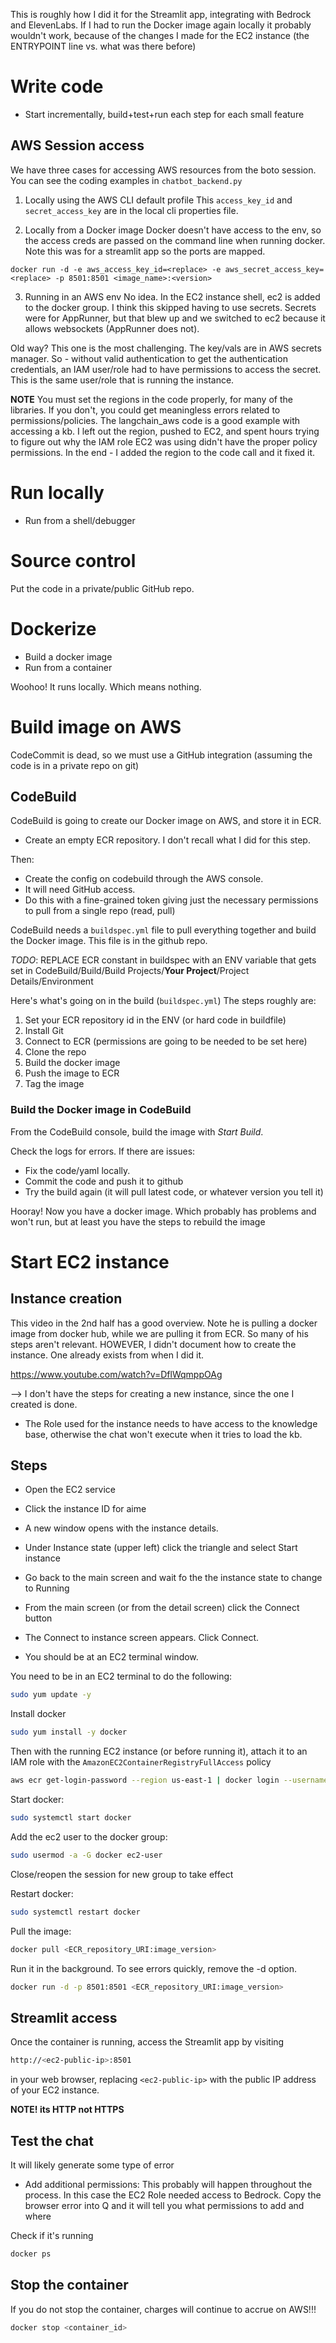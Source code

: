 This is roughly how I did it for the Streamlit app, integrating with Bedrock and ElevenLabs. If I had to run the Docker image again locally it probably wouldn't work, because of the changes I made for the EC2 instance (the ENTRYPOINT line vs. what was there before)

# Write code 
- Start incrementally, build+test+run each step for each small feature

## AWS Session access
We have three cases for accessing AWS resources from the boto session. You can see the coding examples in `chatbot_backend.py`

1. Locally using the AWS CLI default profile 
This `access_key_id` and `secret_access_key` are in the local cli properties file.

2. Locally from a Docker image
Docker doesn't have access to the env, so the access creds are passed on the command line when running docker. Note this was for a streamlit app so the ports are mapped.

`docker run -d -e aws_access_key_id=<replace> -e aws_secret_access_key=<replace> -p 8501:8501 <image_name>:<version>`

3. Running in an AWS env
No idea. In the EC2 instance shell, ec2 is added to the docker group. I think this skipped having to use secrets. Secrets were for AppRunner, but that blew up and we switched to ec2 because it allows websockets (AppRunner does not).

Old way?
This one is the most challenging. The key/vals are in AWS secrets manager.
So - without valid authentication to get the authentication credentials, an IAM user/role had to have permissions to access the secret. This is the same user/role that is running the instance.

**NOTE** You must set the regions in the code properly, for many of the libraries. If you don't, you could get meaningless errors related to permissions/policies. The langchain_aws code is a good example with accessing a kb. I left out the region, pushed to EC2, and spent hours trying to figure out why the IAM role EC2 was using didn't have the proper policy permissions. In the end - I added the region to the code call and it fixed it.

# Run locally
- Run from a shell/debugger

# Source control
Put the code in a private/public GitHub repo.

# Dockerize
- Build a docker image
- Run from a container

Woohoo! It runs locally. Which means nothing.



# Build image on AWS
CodeCommit is dead, so we must use a GitHub integration (assuming the code is in a private repo on git)

## CodeBuild
CodeBuild is going to create our Docker image on AWS, and store it in ECR.

- Create an empty ECR repository. I don't recall what I did for this step.

Then:

- Create the config on codebuild through the AWS console.
- It will need GitHub access.
- Do this with a fine-grained token giving just the necessary permissions to pull from a single repo (read, pull)

CodeBuild needs a `buildspec.yml` file to pull everything together and build the Docker image. This file is in the github repo.

*TODO*: REPLACE ECR constant in buildspec with an ENV variable that gets set in CodeBuild/Build/Build Projects/**Your Project**/Project Details/Environment

Here's what's going on in the build (`buildspec.yml`)
The steps roughly are:

1. Set your ECR repository id in the ENV (or hard code in buildfile)
2. Install Git
3. Connect to ECR (permissions are going to be needed to be set here)
4. Clone the repo
5. Build the docker image
6. Push the image to ECR
7. Tag the image

### Build the Docker image in CodeBuild

From the CodeBuild console, build the image with *Start Build*. 

Check the logs for errors. If there are issues:

- Fix the code/yaml locally.
- Commit the code and push it to github
- Try the build again (it will pull latest code, or whatever version you tell it)

Hooray! Now you have a docker image. Which probably has problems and won't run, but at least you have the steps to rebuild the image

# Start EC2 instance

## Instance creation
This video in the 2nd half has a good overview. Note he is pulling a docker image from docker hub, while we are pulling it from ECR. So many of his steps aren't relevant. HOWEVER, I didn't document how to create the instance. One already exists from when I did it.

https://www.youtube.com/watch?v=DflWqmppOAg

--> I don't have the steps for creating a new instance, since the one I created is done.

- The Role used for the instance needs to have access to the knowledge base, otherwise the chat won't execute when it tries to load the kb.

## Steps

- Open the EC2 service

- Click the instance ID for aime

- A new window opens with the instance details. 

- Under Instance state (upper left) click the triangle and select Start instance

- Go back to the main screen and wait fo the the instance state to change to Running

- From the main screen (or from the detail screen) click the Connect button

- The Connect to instance screen appears. Click Connect.

- You should be at an EC2 terminal window.

You need to be in an EC2 terminal to do the following:

```sh
sudo yum update -y
```

Install docker

```sh
sudo yum install -y docker
```

Then with the running EC2 instance (or before running it), attach it to an IAM role with the `AmazonEC2ContainerRegistryFullAccess` policy

```sh
aws ecr get-login-password --region us-east-1 | docker login --username AWS --password-stdin <ECR_repository_URI:image_version>
```
Start docker:

```sh
sudo systemctl start docker
```

Add the ec2 user to the docker group:

```sh
sudo usermod -a -G docker ec2-user
```

Close/reopen the session for new group to take effect

Restart docker:
```sh
sudo systemctl restart docker
```
Pull the image:
```sh
docker pull <ECR_repository_URI:image_version>
```
Run it in the background. To see errors quickly, remove the -d option.

```sh
docker run -d -p 8501:8501 <ECR_repository_URI:image_version>
```

## Streamlit access

Once the container is running, access the Streamlit app by visiting 
```sh
http://<ec2-public-ip>:8501
```

in your web browser, replacing 
`<ec2-public-ip>`
with the public IP address of your EC2 instance. 

**NOTE! its HTTP not HTTPS**

## Test the chat
It will likely generate some type of error

- Add additional permissions: This probably will happen throughout the process. In this case the EC2 Role needed access to Bedrock. Copy the browser error into Q and it will tell you what permissions to add and where

Check if it's running
```sh
docker ps
```
## Stop the container
If you do not stop the container, charges will continue to accrue on AWS!!!
```sh
docker stop <container_id>
```
